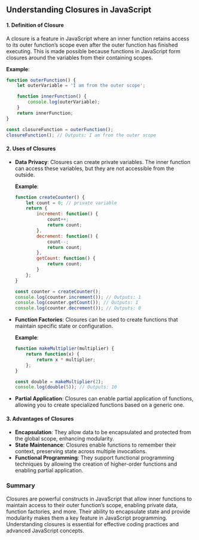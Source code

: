 

## Understanding Closures in JavaScript

#### 1. **Definition of Closure**
A closure is a feature in JavaScript where an inner function retains access to its outer function’s scope even after the outer function has finished executing. This is made possible because functions in JavaScript form closures around the variables from their containing scopes.

**Example**:
```javascript
function outerFunction() {
    let outerVariable = 'I am from the outer scope';

    function innerFunction() {
        console.log(outerVariable);
    }
    return innerFunction;
}

const closureFunction = outerFunction();
closureFunction(); // Outputs: I am from the outer scope
```

#### 2. **Uses of Closures**
- **Data Privacy**: Closures can create private variables. The inner function can access these variables, but they are not accessible from the outside.
  
  **Example**:
  ```javascript
  function createCounter() {
      let count = 0; // private variable
      return {
          increment: function() {
              count++;
              return count;
          },
          decrement: function() {
              count--;
              return count;
          },
          getCount: function() {
              return count;
          }
      };
  }

  const counter = createCounter();
  console.log(counter.increment()); // Outputs: 1
  console.log(counter.getCount()); // Outputs: 1
  console.log(counter.decrement()); // Outputs: 0
  ```

- **Function Factories**: Closures can be used to create functions that maintain specific state or configuration.

  **Example**:
  ```javascript
  function makeMultiplier(multiplier) {
      return function(x) {
          return x * multiplier;
      };
  }

  const double = makeMultiplier(2);
  console.log(double(5)); // Outputs: 10
  ```

- **Partial Application**: Closures can enable partial application of functions, allowing you to create specialized functions based on a generic one.

#### 3. **Advantages of Closures**
- **Encapsulation**: They allow data to be encapsulated and protected from the global scope, enhancing modularity.
- **State Maintenance**: Closures enable functions to remember their context, preserving state across multiple invocations.
- **Functional Programming**: They support functional programming techniques by allowing the creation of higher-order functions and enabling partial application.

### Summary
Closures are powerful constructs in JavaScript that allow inner functions to maintain access to their outer function’s scope, enabling private data, function factories, and more. Their ability to encapsulate state and provide modularity makes them a key feature in JavaScript programming. Understanding closures is essential for effective coding practices and advanced JavaScript concepts.





